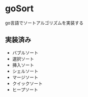 # goSort
go言語でソートアルゴリズムを実装する

## 実装済み

* バブルソート
* 選択ソート
* 挿入ソート
* シェルソート
* マージソート
* クイックソート
* ヒープソート
